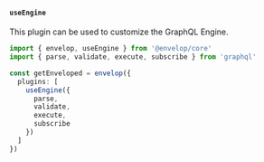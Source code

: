#### `useEngine`

This plugin can be used to customize the GraphQL Engine.

```ts
import { envelop, useEngine } from '@envelop/core'
import { parse, validate, execute, subscribe } from 'graphql'

const getEnveloped = envelop({
  plugins: [
    useEngine({
      parse,
      validate,
      execute,
      subscribe
    })
  ]
})
```
